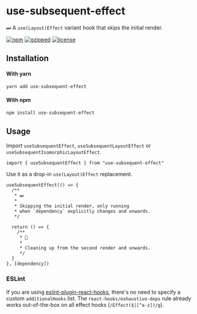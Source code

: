 # use-subsequent-effect

⏭ A `use(Layout)Effect` variant hook that skips the initial render.

[![npm](https://img.shields.io/npm/v/use-subsequent-effect?color=%2385f)](https://www.npmjs.com/package/use-subsequent-effect) [![gzipped](https://img.shields.io/bundlephobia/minzip/use-subsequent-effect?label=gzipped&color=%23d5e)](https://www.npmjs.com/package/use-subsequent-effect) [![license](https://img.shields.io/github/license/bouchenoiremarc/use-subsequent-effect?color=%23e48)](https://github.com/bouchenoiremarc/use-subsequent-effect/blob/main/LICENSE)

## Installation

#### With yarn

```sh
yarn add use-subsequent-effect
```

#### With npm

```sh
npm install use-subsequent-effect
```

## Usage

Import `useSubsequentEffect`, `useSubsequentLayoutEffect` or `useSubsequentIsomorphicLayoutEffect`.

```tsx
import { useSubsequentEffect } from "use-subsequent-effect"
```

Use it as a drop-in `use(Layout)Effect` replacement.

```tsx
useSubsequentEffect(() => {
  /**
   * ⏭
   *
   * Skipping the initial render, only running
   * when `dependency` explicitly changes and onwards.
   */

  return () => {
    /**
     * 🧹
     *
     * Cleaning up from the second render and onwards.
     */
  }
}, [dependency])
```

### ESLint

If you are using [eslint-plugin-react-hooks](https://www.npmjs.com/package/eslint-plugin-react-hooks), there's no need to specify a custom `additionalHooks` list. The `react-hooks/exhaustive-deps` rule already works out-of-the-box on all effect hooks (`/Effect($|[^a-z])/g`).
